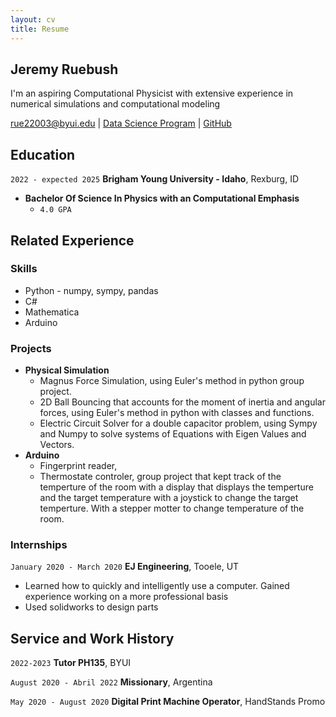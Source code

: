 ```yaml
---
layout: cv
title: Resume
---
```

## Jeremy Ruebush
I'm an aspiring Computational Physicist with extensive experience in numerical simulations and computational modeling

<div id="webaddress">
<a href="rue22003@byui.edu">rue22003@byui.edu</a>
| <a href="https://byuidatascience.github.io/development.html">Data Science Program</a>
| <a href="https://github.com/jeremyb18/Ruebush-Resume">GitHub</a>
</div>

<!-- https://www.monique.tech/the-art-of-markdown -->

## Education

`2022 - expected 2025`
__Brigham Young University - Idaho__, Rexburg, ID

- **Bachelor Of Science In Physics with an Computational Emphasis**
  - `4.0 GPA`


## Related Experience

### Skills

- Python - numpy, sympy, pandas
- C#
- Mathematica
- Arduino

### Projects

- **Physical Simulation**
    - Magnus Force Simulation, using Euler's method in python group project.
    - 2D Ball Bouncing that accounts for the moment of inertia and angular forces, using Euler's method in python with classes and functions.
    - Electric Circuit Solver for a double capacitor problem, using Sympy and Numpy to solve systems of Equations with Eigen Values and Vectors. 
- **Arduino**
    - Fingerprint reader,  
    - Thermostate controler, group project that kept track of the temperture of the room with a display that displays the temperture and the target temperature with a joystick to change the target temperture. With a stepper motter to change temperature of the room. 

### Internships

`January 2020 - March 2020`
__EJ Engineering__, Tooele, UT

- Learned how to quickly and intelligently use a computer. Gained experience working on a more professional basis
- Used solidworks to design parts

## Service and Work History

`2022-2023`
__Tutor PH135__, BYUI

`August 2020 - Abril 2022`
__Missionary__, Argentina

`May 2020 - August 2020`
__Digital Print Machine Operator__, HandStands Promo



<!-- ### Footer

Last updated: December 2023 -->


